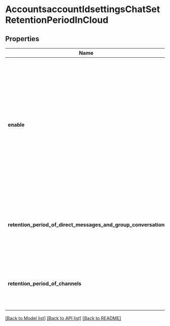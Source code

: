 # AccountsaccountIdsettingsChatSetRetentionPeriodInCloud

## Properties
Name | Type | Description | Notes
------------ | ------------- | ------------- | -------------
**enable** | **bool** | By default, messages and files are stored in Zoom&#x27;s cloud. Enable this setting to specify when they are deleted. When retention is disabled, messages sent by offline users can be received within 7 days before they are deleted. | [optional] 
**retention_period_of_direct_messages_and_group_conversation** | **str** | Delete direct messages and group conversations after retention period. &#x27;y&#x27; - year, &#x27;m&#x27; - month, &#x27;d&#x27; - day | [optional] 
**retention_period_of_channels** | **str** | Delete data in channels after retention period. &#x27;y&#x27; - year, &#x27;m&#x27; - month, &#x27;d&#x27; - day | [optional] 

[[Back to Model list]](../README.md#documentation-for-models) [[Back to API list]](../README.md#documentation-for-api-endpoints) [[Back to README]](../README.md)

